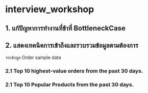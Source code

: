 # interview_workshop

## 1. แก้ปัญหาการทำงานที่ช้าที่ BottleneckCase

## 2. แสดงเทคนิคการเข้าถึงและรวบรวมข้อมูลตามต้องการ
จากข้อมูล Order sample data
### 2.1 Top 10 highest-value orders from the past 30 days.
### 2.1 Top 10 Popular Products from the past 30 days.